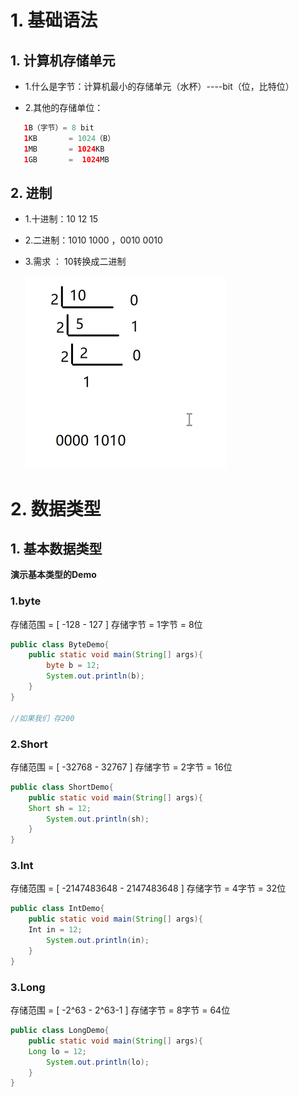 # 1. 基础语法

## 1. 计算机存储单元

* 1.什么是字节：计算机最小的存储单元（水杯）----bit（位，比特位）

* 2.其他的存储单位：
```java
   1B（字节）= 8 bit
   1KB       = 1024（B）
   1MB       = 1024KB
   1GB       =  1024MB
```

## 2. 进制

* 1.十进制：10 12 15

* 2.二进制：1010 1000 ，0010 0010

* 3.需求 ： 10转换成二进制

  ![](assets/Day02/image-20230310192001214.png)
# 2. 数据类型

## 1. 基本数据类型

**演示基本类型的Demo**
### 1.byte
存储范围 =  [ -128 - 127 ]
存储字节 = 1字节  =  8位
```java
public class ByteDemo{
	public static void main(String[] args){
		byte b = 12;
		System.out.println(b);
	}
}

//如果我们 存200
```

### 2.Short
存储范围 =  [ -32768 - 32767 ]
存储字节 = 2字节  =  16位
```java
public class ShortDemo{
	public static void main(String[] args){
	Short sh = 12;
		System.out.println(sh);
	}
}
```

### 3.Int
存储范围 =  [ -2147483648 - 2147483648 ]
存储字节 = 4字节  =  32位
```java
public class IntDemo{
	public static void main(String[] args){
	Int in = 12;
		System.out.println(in);
	}
}
```

### 3.Long
存储范围 =  [ -2^63 - 2^63-1 ]
存储字节 = 8字节  =  64位
```java
public class LongDemo{
	public static void main(String[] args){
	Long lo = 12;
		System.out.println(lo);
	}
}

